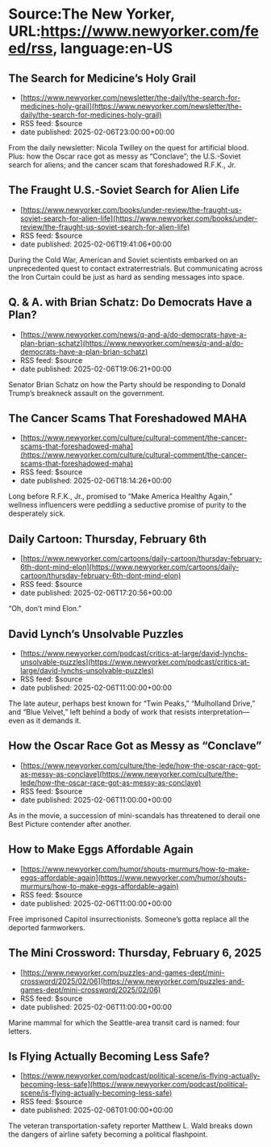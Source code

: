 # Source:The New Yorker, URL:https://www.newyorker.com/feed/rss, language:en-US

## The Search for Medicine’s Holy Grail
 - [https://www.newyorker.com/newsletter/the-daily/the-search-for-medicines-holy-grail](https://www.newyorker.com/newsletter/the-daily/the-search-for-medicines-holy-grail)
 - RSS feed: $source
 - date published: 2025-02-06T23:00:00+00:00

From the daily newsletter: Nicola Twilley on the quest for artificial blood. Plus: how the Oscar race got as messy as “Conclave”; the U.S.-Soviet search for aliens; and the cancer scam that foreshadowed R.F.K., Jr.

## The Fraught U.S.-Soviet Search for Alien Life
 - [https://www.newyorker.com/books/under-review/the-fraught-us-soviet-search-for-alien-life](https://www.newyorker.com/books/under-review/the-fraught-us-soviet-search-for-alien-life)
 - RSS feed: $source
 - date published: 2025-02-06T19:41:06+00:00

During the Cold War, American and Soviet scientists embarked on an unprecedented quest to contact extraterrestrials. But communicating across the Iron Curtain could be just as hard as sending messages into space.

## Q. & A. with Brian Schatz: Do Democrats Have a Plan?
 - [https://www.newyorker.com/news/q-and-a/do-democrats-have-a-plan-brian-schatz](https://www.newyorker.com/news/q-and-a/do-democrats-have-a-plan-brian-schatz)
 - RSS feed: $source
 - date published: 2025-02-06T19:06:21+00:00

Senator Brian Schatz on how the Party should be responding to Donald Trump’s breakneck assault on the government.

## The Cancer Scams That Foreshadowed MAHA
 - [https://www.newyorker.com/culture/cultural-comment/the-cancer-scams-that-foreshadowed-maha](https://www.newyorker.com/culture/cultural-comment/the-cancer-scams-that-foreshadowed-maha)
 - RSS feed: $source
 - date published: 2025-02-06T18:14:26+00:00

Long before R.F.K., Jr., promised to “Make America Healthy Again,” wellness influencers were peddling a seductive promise of purity to the desperately sick.

## Daily Cartoon: Thursday, February 6th
 - [https://www.newyorker.com/cartoons/daily-cartoon/thursday-february-6th-dont-mind-elon](https://www.newyorker.com/cartoons/daily-cartoon/thursday-february-6th-dont-mind-elon)
 - RSS feed: $source
 - date published: 2025-02-06T17:20:56+00:00

“Oh, don’t mind Elon.”

## David Lynch’s Unsolvable Puzzles
 - [https://www.newyorker.com/podcast/critics-at-large/david-lynchs-unsolvable-puzzles](https://www.newyorker.com/podcast/critics-at-large/david-lynchs-unsolvable-puzzles)
 - RSS feed: $source
 - date published: 2025-02-06T11:00:00+00:00

The late auteur, perhaps best known for “Twin Peaks,” “Mulholland Drive,” and “Blue Velvet,” left behind a body of work that resists interpretation—even as it demands it.

## How the Oscar Race Got as Messy as “Conclave”
 - [https://www.newyorker.com/culture/the-lede/how-the-oscar-race-got-as-messy-as-conclave](https://www.newyorker.com/culture/the-lede/how-the-oscar-race-got-as-messy-as-conclave)
 - RSS feed: $source
 - date published: 2025-02-06T11:00:00+00:00

As in the movie, a succession of mini-scandals has threatened to derail one Best Picture contender after another.

## How to Make Eggs Affordable Again
 - [https://www.newyorker.com/humor/shouts-murmurs/how-to-make-eggs-affordable-again](https://www.newyorker.com/humor/shouts-murmurs/how-to-make-eggs-affordable-again)
 - RSS feed: $source
 - date published: 2025-02-06T11:00:00+00:00

Free imprisoned Capitol insurrectionists. Someone’s gotta replace all the deported farmworkers.

## The Mini Crossword: Thursday, February 6, 2025
 - [https://www.newyorker.com/puzzles-and-games-dept/mini-crossword/2025/02/06](https://www.newyorker.com/puzzles-and-games-dept/mini-crossword/2025/02/06)
 - RSS feed: $source
 - date published: 2025-02-06T11:00:00+00:00

Marine mammal for which the Seattle-area transit card is named: four letters.

## Is Flying Actually Becoming Less Safe?
 - [https://www.newyorker.com/podcast/political-scene/is-flying-actually-becoming-less-safe](https://www.newyorker.com/podcast/political-scene/is-flying-actually-becoming-less-safe)
 - RSS feed: $source
 - date published: 2025-02-06T01:00:00+00:00

The veteran transportation-safety reporter Matthew L. Wald breaks down the dangers of airline safety becoming a political flashpoint.

